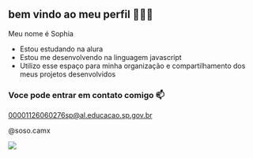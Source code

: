## bem vindo ao meu perfil 💙👩‍🎓

Meu nome é Sophia 

- Estou estudando na alura
- Estou me desenvolvendo na linguagem javascript
- Utilizo esse espaço para minha organização e compartilhamento dos meus projetos desenvolvidos

### Voce pode entrar em contato comigo 📫

00001126060276sp@al.educacao.sp.gov.br

@soso.camx

![](https://tenor.com/pt-BR/view/%D8%A7%D9%84%D9%86%D8%B5%D8%B1-ronaldo-al-nassr-alnassr-nfc-6jir2-gif-10443924848334351167)







